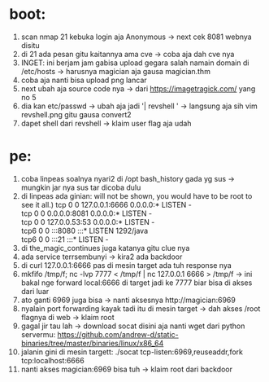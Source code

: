 # boot:
1. scan nmap 21 kebuka login aja Anonymous -> next cek 8081 webnya disitu
2. di 21 ada pesan gitu kaitannya ama cve -> coba aja dah cve nya 
3. INGET: ini berjam jam gabisa upload gegara salah namain domain di /etc/hosts -> harusnya magician aja gausa magician.thm
4. coba aja nanti bisa upload png lancar
5. next ubah aja source code nya -> dari https://imagetragick.com/ yang no 5
6. dia kan etc/passwd -> ubah aja jadi '| revshell ' -> langsung aja sih vim revshell.png gitu gausa convert2
7. dapet shell dari revshell -> klaim user flag aja udah

# pe: 
1. coba linpeas soalnya nyari2 di /opt bash_history gada yg sus -> mungkin jar nya sus tar dicoba dulu
2. di linpeas ada ginian:
 will not be shown, you would have to be root to see it all.)
tcp        0      0 127.0.0.1:6666          0.0.0.0:*               LISTEN      -                   
tcp        0      0 0.0.0.0:8081            0.0.0.0:*               LISTEN      -                   
tcp        0      0 127.0.0.53:53           0.0.0.0:*               LISTEN      -                   
tcp6       0      0 :::8080                 :::*                    LISTEN      1292/java           
tcp6       0      0 :::21                   :::*                    LISTEN      -  
3. di the_magic_continues juga katanya gitu clue nya
4. ada service terrsembunyi -> kira2 ada backdoor 
5. di curl 127.0.0.1:6666 pas di mesin target ada tuh response nya
6. mkfifo /tmp/f; nc -lvp 7777 < /tmp/f | nc 127.0.0.1 6666 > /tmp/f  -> ini bakal nge forward local:6666 di target jadi       ke 7777 biar bisa di akses dari luar
7. ato ganti 6969 juga bisa -> nanti aksesnya http://magician:6969   
8. nyalain port forwarding kayak tadi itu di mesin target  -> dah akses /root flagnya di web -> klaim root
9. gagal jir tau lah -> download socat disini aja nanti wget dari python servermu: 
https://github.com/andrew-d/static-binaries/tree/master/binaries/linux/x86_64
10. jalanin gini di mesin targett: ./socat tcp-listen:6969,reuseaddr,fork tcp:localhost:6666
11. nanti akses magician:6969 bisa tuh -> klaim root dari backdoor
